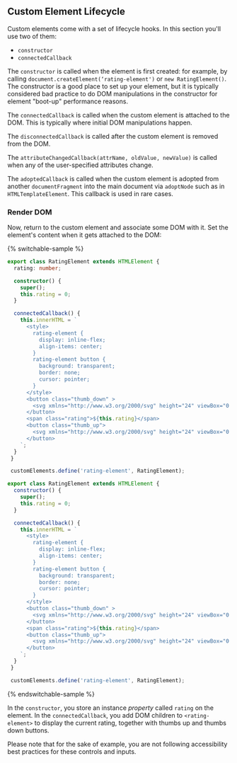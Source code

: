 ## Custom Element Lifecycle

Custom elements come with a set of lifecycle hooks. In this section you'll use two of them:

* `constructor`
* `connectedCallback`

The `constructor` is called when the element is first created: for example, by calling `document.createElement(‘rating-element')` or `new RatingElement()`. The constructor is a good place to set up your element, but it is typically considered bad practice to do DOM manipulations in the constructor for element "boot-up" performance reasons.

The `connectedCallback` is called when the custom element is attached to the DOM. This is typically where initial DOM manipulations happen.

The `disconnectedCallback` is called after the custom element is removed from the DOM.

The `attributeChangedCallback(attrName, oldValue, newValue)` is called when any of the user-specified attributes change.

The `adoptedCallback` is called when the custom element is adopted from another `documentFragment` into the main document via `adoptNode` such as in `HTMLTemplateElement`. This callback is used in rare cases.

### Render DOM

Now, return to the custom element and associate some DOM with it. Set the element's content when it gets attached to the DOM:

{% switchable-sample %}

```ts
export class RatingElement extends HTMLElement {
  rating: number;

  constructor() {
    super();
    this.rating = 0;
  }

  connectedCallback() {
    this.innerHTML = `
      <style>
        rating-element {
          display: inline-flex;
          align-items: center;
        }
        rating-element button {
          background: transparent;
          border: none;
          cursor: pointer;
        }
      </style>
      <button class="thumb_down" >
        <svg xmlns="http://www.w3.org/2000/svg" height="24" viewBox="0 0 24 24" width="24"><path d="M15 3H6c-.83 0-1.54.5-1.84 1.22l-3.02 7.05c-.09.23-.14.47-.14.73v2c0 1.1.9 2 2 2h6.31l-.95 4.57-.03.32c0 .41.17.79.44 1.06L9.83 23l6.59-6.59c.36-.36.58-.86.58-1.41V5c0-1.1-.9-2-2-2zm4 0v12h4V3h-4z"/></svg>
      </button>
      <span class="rating">${this.rating}</span>
      <button class="thumb_up">
        <svg xmlns="http://www.w3.org/2000/svg" height="24" viewBox="0 0 24 24" width="24"><path d="M1 21h4V9H1v12zm22-11c0-1.1-.9-2-2-2h-6.31l.95-4.57.03-.32c0-.41-.17-.79-.44-1.06L14.17 1 7.59 7.59C7.22 7.95 7 8.45 7 9v10c0 1.1.9 2 2 2h9c.83 0 1.54-.5 1.84-1.22l3.02-7.05c.09-.23.14-.47.14-.73v-2z"/></svg>
      </button>
    `;
  }
 }

 customElements.define('rating-element', RatingElement);
```

```js
export class RatingElement extends HTMLElement {
  constructor() {
    super();
    this.rating = 0;
  }

  connectedCallback() {
    this.innerHTML = `
      <style>
        rating-element {
          display: inline-flex;
          align-items: center;
        }
        rating-element button {
          background: transparent;
          border: none;
          cursor: pointer;
        }
      </style>
      <button class="thumb_down" >
        <svg xmlns="http://www.w3.org/2000/svg" height="24" viewBox="0 0 24 24" width="24"><path d="M15 3H6c-.83 0-1.54.5-1.84 1.22l-3.02 7.05c-.09.23-.14.47-.14.73v2c0 1.1.9 2 2 2h6.31l-.95 4.57-.03.32c0 .41.17.79.44 1.06L9.83 23l6.59-6.59c.36-.36.58-.86.58-1.41V5c0-1.1-.9-2-2-2zm4 0v12h4V3h-4z"/></svg>
      </button>
      <span class="rating">${this.rating}</span>
      <button class="thumb_up">
        <svg xmlns="http://www.w3.org/2000/svg" height="24" viewBox="0 0 24 24" width="24"><path d="M1 21h4V9H1v12zm22-11c0-1.1-.9-2-2-2h-6.31l.95-4.57.03-.32c0-.41-.17-.79-.44-1.06L14.17 1 7.59 7.59C7.22 7.95 7 8.45 7 9v10c0 1.1.9 2 2 2h9c.83 0 1.54-.5 1.84-1.22l3.02-7.05c.09-.23.14-.47.14-.73v-2z"/></svg>
      </button>
    `;
  }
 }

 customElements.define('rating-element', RatingElement);

```

{% endswitchable-sample %}

In the `constructor`, you store an instance *property* called `rating` on the element. In the `connectedCallback`, you add DOM children to `<rating-element>` to display the current rating, together with thumbs up and thumbs down buttons.

<aside class="warning">
Please note that for the sake of example, you are not following accessibility best practices for these controls and inputs.
</aside>
